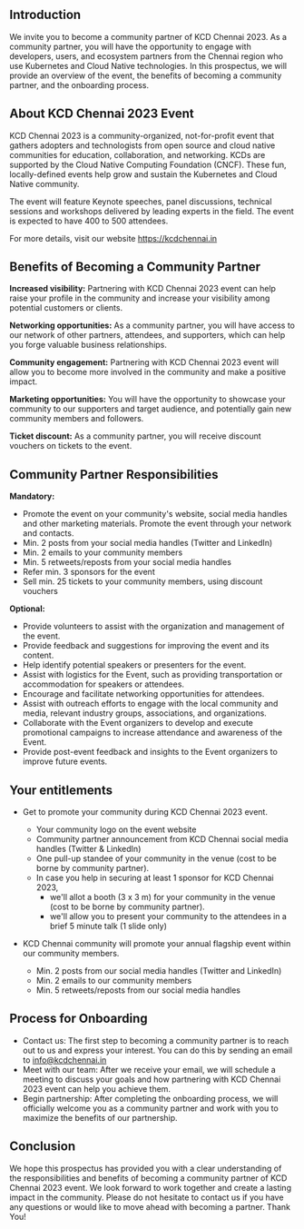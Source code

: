 ## Introduction

We invite you to become a community partner of KCD Chennai 2023. As a community partner, you will have the opportunity to engage with developers, users, and ecosystem partners from the Chennai region who use Kubernetes and Cloud Native technologies. In this prospectus, we will provide an overview of the event, the benefits of becoming a community partner, and the onboarding process.

## About KCD Chennai 2023 Event

KCD Chennai 2023 is a community-organized, not-for-profit event that gathers adopters and technologists from open source and cloud native communities for education, collaboration, and networking. KCDs are supported by the Cloud Native Computing Foundation (CNCF). These fun, locally-defined events help grow and sustain the Kubernetes and Cloud Native community.

The event will feature Keynote speeches, panel discussions, technical sessions and workshops delivered by leading experts in the field. The event is expected to have 400 to 500 attendees.

For more details, visit our website https://kcdchennai.in

## Benefits of Becoming a Community Partner

**Increased visibility:** Partnering with KCD Chennai 2023 event can help raise your profile in the community and increase your visibility among potential customers or clients.

**Networking opportunities:** As a community partner, you will have access to our network of other partners, attendees, and supporters, which can help you forge valuable business relationships.

**Community engagement:** Partnering with KCD Chennai 2023 event will allow you to become more involved in the community and make a positive impact.

**Marketing opportunities:** You will have the opportunity to showcase your community to our supporters and target audience, and potentially gain new community members and followers.

**Ticket discount:** As a community partner, you will receive discount vouchers on tickets to the event.

## Community Partner Responsibilities

**Mandatory:**
- Promote the event on your community's website, social media handles and other marketing materials. Promote the event through your network and contacts.
- Min. 2 posts from your social media handles (Twitter and LinkedIn)
- Min. 2 emails to your community members
- Min. 5 retweets/reposts from your social media handles
- Refer min. 3 sponsors for the event
- Sell min. 25 tickets to your community members, using discount vouchers

**Optional:**
- Provide volunteers to assist with the organization and management of the event.
- Provide feedback and suggestions for improving the event and its content.
- Help identify potential speakers or presenters for the event.
- Assist with logistics for the Event, such as providing transportation or accommodation for speakers or attendees.
- Encourage and facilitate networking opportunities for attendees.
- Assist with outreach efforts to engage with the local community and media, relevant industry groups, associations, and organizations.
- Collaborate with the Event organizers to develop and execute promotional campaigns to increase attendance and awareness of the Event.
- Provide post-event feedback and insights to the Event organizers to improve future events.

## Your entitlements

- Get to promote your community during KCD Chennai 2023 event.
  - Your community logo on the event website
  - Community partner announcement from KCD Chennai social media handles (Twitter & LinkedIn)
  - One pull-up standee of your community in the venue (cost to be borne by community partner).
  - In case you help in securing at least 1 sponsor for KCD Chennai 2023,
    - we'll allot a booth (3 x 3 m) for your community in the venue (cost to be borne by community partner).
    - we'll allow you to present your community to the attendees in a brief 5 minute talk (1 slide only)


- KCD Chennai community will promote your annual flagship event within our community members.
  - Min. 2 posts from our social media handles (Twitter and LinkedIn) 
  - Min. 2 emails to our community members
  - Min. 5 retweets/reposts from our social media handles

## Process for Onboarding

- Contact us: The first step to becoming a community partner is to reach out to us and express your interest. You can do this by sending an email to info@kcdchennai.in
- Meet with our team: After we receive your email, we will schedule a meeting to discuss your goals and how partnering with KCD Chennai 2023 event can help you achieve them.
- Begin partnership: After completing the onboarding process, we will officially welcome you as a community partner and work with you to maximize the benefits of our partnership.

## Conclusion

We hope this prospectus has provided you with a clear understanding of the responsibilities and benefits of becoming a community partner of KCD Chennai 2023 event. We look forward to work together and create a lasting impact in the community. Please do not hesitate to contact us if you have any questions or would like to move ahead with becoming a partner. Thank You!
